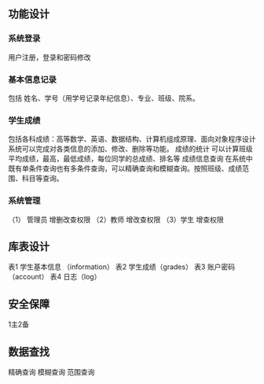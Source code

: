 ## 功能设计

### 系统登录
用户注册，登录和密码修改
### 基本信息记录
包括 姓名、学号（用学号记录年纪信息）、专业、班级、院系。
### 学生成绩
包括各科成绩：高等数学、英语、数据结构、计算机组成原理、面向对象程序设计
系统可以完成对各类信息的添加、修改、删除等功能。
成绩的统计
可以计算班级平均成绩，最高，最低成绩，每位同学的总成绩、排名等
成绩信息查询
在系统中既有单条件查询也有多条件查询，可以精确查询和模糊查询。按照班级、成绩范围、科目等查询。
### 系统管理
（1） 管理员
增删改查权限
（2）教师
增改查权限
（3）学生
增查权限


## 库表设计
表1 学生基本信息 （information）
表2 学生成绩（grades）
表3 账户密码（account）
表4 日志（log）


## 安全保障
1主2备

## 数据查找
精确查询
模糊查询
范围查询






